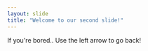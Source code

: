 ```yaml
---
layout: slide
title: "Welcome to our second slide!"
---
```

If you're bored..
Use the left arrow to go back!
